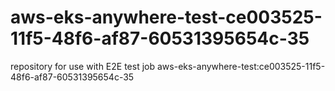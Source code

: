 # aws-eks-anywhere-test-ce003525-11f5-48f6-af87-60531395654c-35
repository for use with E2E test job aws-eks-anywhere-test:ce003525-11f5-48f6-af87-60531395654c-35
